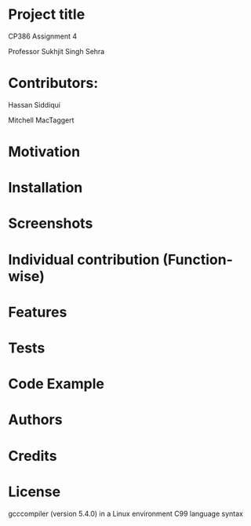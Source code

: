 # Project title
CP386 Assignment 4 

Professor Sukhjit Singh Sehra
# Contributors:
Hassan Siddiqui

Mitchell MacTaggert

# Motivation

# Installation

# Screenshots

# Individual contribution (Function-wise)

# Features

# Tests

# Code Example

# Authors

# Credits

# License
gcccompiler (version 5.4.0) in a Linux environment
C99 language syntax
